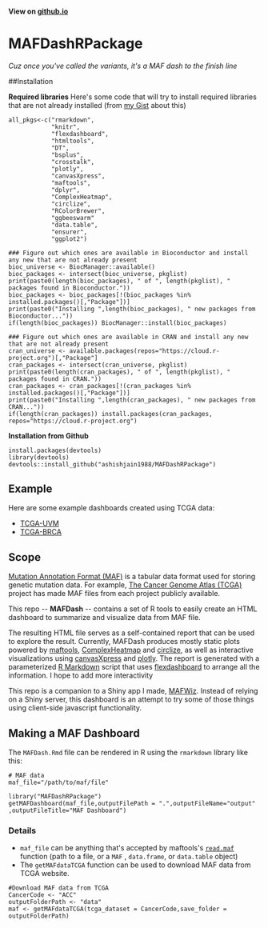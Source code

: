 #### View on [github.io](https://mtandon09.github.io/MAFDash/)
# MAFDashRPackage
*Cuz once you've called the variants, it's a MAF dash to the finish line*

##Installation

**Required libraries**
Here's some code that will try to install required libraries that are not already installed (from [my Gist](https://gist.github.com/mtandon09/4a870bf4addbe46e784059bce0e5d8d6) about this)

```
all_pkgs<-c("rmarkdown", 
            "knitr",
            "flexdashboard",
            "htmltools",
            "DT",
            "bsplus",
            "crosstalk",
            "plotly",
            "canvasXpress",
            "maftools",
            "dplyr",
            "ComplexHeatmap",
            "circlize",
            "RColorBrewer",
            "ggbeeswarm"
            "data.table",
            "ensurer",
            "ggplot2")
            
### Figure out which ones are available in Bioconductor and install any new that are not already present
bioc_universe <- BiocManager::available()
bioc_packages <- intersect(bioc_universe, pkglist)
print(paste0(length(bioc_packages), " of ", length(pkglist), " packages found in Bioconductor."))
bioc_packages <- bioc_packages[!(bioc_packages %in% installed.packages()[,"Package"])]
print(paste0("Installing ",length(bioc_packages), " new packages from Bioconductor..."))
if(length(bioc_packages)) BiocManager::install(bioc_packages)

### Figure out which ones are available in CRAN and install any new that are not already present
cran_universe <- available.packages(repos="https://cloud.r-project.org")[,"Package"]
cran_packages <- intersect(cran_universe, pkglist)
print(paste0(length(cran_packages), " of ", length(pkglist), " packages found in CRAN."))
cran_packages <- cran_packages[!(cran_packages %in% installed.packages()[,"Package"])]
print(paste0("Installing ",length(cran_packages), " new packages from CRAN..."))
if(length(cran_packages)) install.packages(cran_packages, repos="https://cloud.r-project.org")
```

**Installation from Github**
```
install.packages(devtools)
library(devtools)
devtools::install_github("ashishjain1988/MAFDashRPackage")
```
<!--
* Install Dependencies
* `install.packages(c("dplyr","ensurer","ggplot2","tidyr","DT","rmarkdown","knitr","flexdashboard","htmltools","data.table","ggbeeswarm","RColorBrewer","plotly","circlize","canvasXpress","crosstalk","bsplus"))`
* `install.packages("BiocManager","maftools","ComplexHeatmap")`
* `BiocManager::install(c("TCGAbiolinks",))`
* Now install the `devtools` package
* `install.packages(devtools)`
* `library(devtools)`
* Run command `install_github("ashishjain1988/MAFDashRPackage")`-->

## Example
Here are some example dashboards created using TCGA data:
- [TCGA-UVM](https://mtandon09.github.io/MAFDash/output/TCGA-UVM.MAFDash.html)
- [TCGA-BRCA](https://mtandon09.github.io/MAFDash/output/TCGA-BRCA.MAFDash.html)

## Scope
[Mutation Annotation Format (MAF)](https://docs.gdc.cancer.gov/Encyclopedia/pages/Mutation_Annotation_Format/) is a tabular data format used for storing genetic mutation data. For example, [The Cancer Genome Atlas (TCGA)](https://www.cancer.gov/about-nci/organization/ccg/research/structural-genomics/tcga) project has made MAF files from each project publicly available.

This repo -- **MAFDash** -- contains a set of R tools to easily create an HTML dashboard to summarize and visualize data from MAF file.

The resulting HTML file serves as a self-contained report that can be used to explore the result.  Currently, MAFDash produces mostly static plots powered by [maftools](https://bioconductor.org/packages/release/bioc/vignettes/maftools/inst/doc/maftools.html),  [ComplexHeatmap](https://github.com/jokergoo/ComplexHeatmap) and [circlize](https://github.com/jokergoo/circlize), as well as interactive visualizations using [canvasXpress](https://cran.r-project.org/web/packages/canvasXpress/vignettes/getting_started.html) and [plotly](https://plotly.com/r/).  The report is generated with a parameterized [R Markdown](https://rmarkdown.rstudio.com/) script that uses [flexdashboard](https://rmarkdown.rstudio.com/flexdashboard/) to arrange all the information. I hope to add more interactivity 

This repo is a companion to a Shiny app I made, [MAFWiz](https://github.com/mtandon09/mafwiz).  Instead of relying on a Shiny server, this dashboard is an attempt to try some of those things using client-side javascript functionality.

## Making a MAF Dashboard
The `MAFDash.Rmd` file can be rendered in R using the `rmarkdown` library like this:

```
# MAF data
maf_file="/path/to/maf/file"

library("MAFDashRPackage")
getMAFDashboard(maf_file,outputFilePath = ".",outputFileName="output" ,outputFileTitle="MAF Dashboard")

```
### Details
- `maf_file` can be anything that's accepted by maftools's [`read.maf`](https://rdrr.io/bioc/maftools/man/read.maf.html) function (path to a file, or a `MAF` , `data.frame`, or `data.table` object)
- The `getMAFdataTCGA` function can be used to download MAF data from TCGA website.

```
#Download MAF data from TCGA
CancerCode <- "ACC"
outputFolderPath <- "data"
maf <- getMAFdataTCGA(tcga_dataset = CancerCode,save_folder = outputFolderPath)
```
